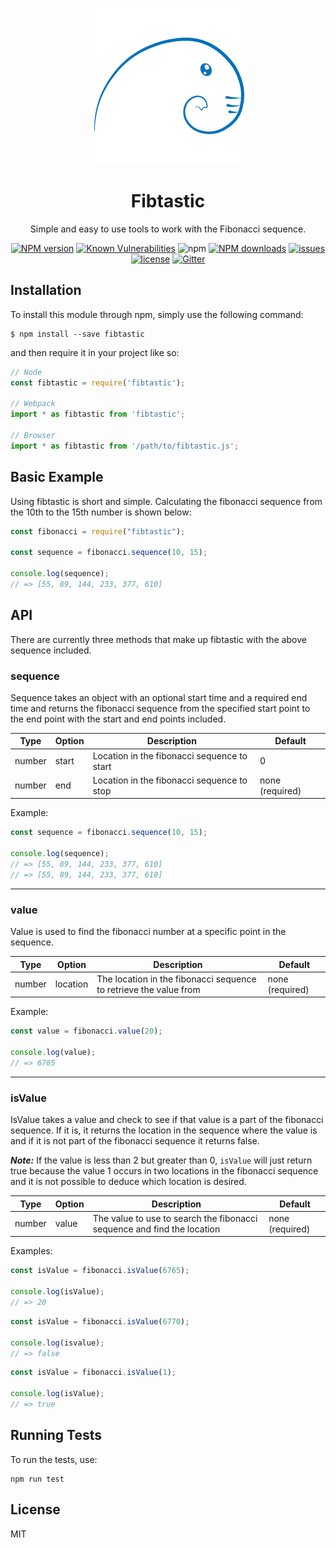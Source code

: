 <p align="center">
  <img width="250" height="250" src="./fibtastic.png">
</p>

<h1 align="center">Fibtastic</h1>

<p align="center">Simple and easy to use tools to work with the Fibonacci sequence.<p>

<div align="center">

  [![NPM version](https://img.shields.io/npm/v/fibtastic.svg?style=flat)](https://www.npmjs.com/package/fibtastic)
  [![Known Vulnerabilities](https://snyk.io/test/github/robertcorponoi/fibtastic/badge.svg)](https://snyk.io/test/github/robertcorponoi/fibtastic)
  ![npm](https://img.shields.io/npm/dt/fibtastic)
  [![NPM downloads](https://img.shields.io/npm/dm/fibtastic.svg?style=flat)](https://www.npmjs.com/package/fibtastic)
  <a href="https://badge.fury.io/js/fibtastic"><img src="https://img.shields.io/github/issues/robertcorponoi/fibtastic.svg" alt="issues" height="18"></a>
  <a href="https://badge.fury.io/js/fibtastic"><img src="https://img.shields.io/github/license/robertcorponoi/fibtastic.svg" alt="license" height="18"></a>
  [![Gitter](https://badges.gitter.im/gitterHQ/gitter.svg)](https://gitter.im/robertcorponoi)

</div>

## **Installation**

To install this module through npm, simply use the following command:

```
$ npm install --save fibtastic
```

and then require it in your project like so:

```js
// Node
const fibtastic = require('fibtastic');

// Webpack
import * as fibtastic from 'fibtastic';

// Browser
import * as fibtastic from '/path/to/fibtastic.js';
```

## **Basic Example**

Using fibtastic is short and simple. Calculating the fibonacci sequence from the 10th to the 15th number is shown below:

```js
const fibonacci = require("fibtastic");

const sequence = fibonacci.sequence(10, 15);

console.log(sequence);
// => [55, 89, 144, 233, 377, 610]
```

## **API**

There are currently three methods that make up fibtastic with the above sequence included.

### **sequence**

Sequence takes an object with an optional start time and a required end time and returns the fibonacci sequence from the specified start point to the end point with the start and end points included.

| Type   | Option | Description | Default |
| ------ | ------ | ----------- | ------- |
| number | start  | Location in the fibonacci sequence to start | 0
| number | end    | Location in the fibonacci sequence to stop  | none (required)

Example:

```js
const sequence = fibonacci.sequence(10, 15);

console.log(sequence);
// => [55, 89, 144, 233, 377, 610]
// => [55, 89, 144, 233, 377, 610]
```

---

### **value**

Value is used to find the fibonacci number at a specific point in the sequence.

| Type   | Option    | Description | Default |
| ------ | --------- | ----------- | ------- |
| number | location  | The location in the fibonacci sequence to retrieve the value from | none (required)

Example:

```js
const value = fibonacci.value(20);

console.log(value); 
// => 6765
```

---

### **isValue**

IsValue takes a value and check to see if that value is a part of the fibonacci sequence. If it is, it returns the location in the sequence where the value is and if it is not part of the fibonacci sequence it returns false.

_**Note:**_ If the value is less than 2 but greater than 0, `isValue` will just return true because the value 1 occurs in two locations in the fibonacci sequence and it is not possible to deduce which location is desired.

| Type   | Option | Description | Default |
| ------ | ------ | ----------- | ------- |
| number | value  | The value to use to search the fibonacci sequence and find the location | none (required)

Examples:

```js
const isValue = fibonacci.isValue(6765);

console.log(isValue); 
// => 20
```

```js
const isValue = fibonacci.isValue(6770);

console.log(isvalue); 
// => false
```

```js
const isValue = fibonacci.isValue(1);

console.log(isValue); 
// => true
```

## **Running Tests**

To run the tests, use:

```
npm run test
```

## **License**

MIT